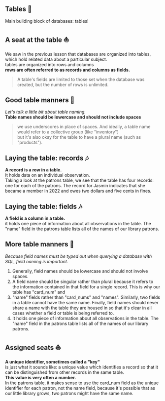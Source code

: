 ##  Tables :rainbow:
Main building block of databases: tables!

## A seat at the table :boat:
We saw in the previous lesson that databases are organized into tables, which hold related data about a particular subject.<br/>
tables are organized into rows and columns<br/>
**rows are often referred to as records and columns as fields.**

> A table's fields are limited to those set when the database was created, but the number of rows is unlimited.

## Good table manners :carousel_horse:
*Let's talk a little bit about table naming.* <br/>
**Table names should be lowercase and should not include spaces**
> we use underscores in place of spaces. And ideally, a table name would refer to a collective group (like "inventory")<br/> but it's also okay for the table to have a plural name (such as "products").

## Laying the table: records :notes:
**A record is a row in a table.** <br/>
It holds data on an individual observation.<br/>Taking a look at the patrons table, we see that the table has four records: one for each of the patrons. The record for Jasmin indicates that she became a member in 2022 and owes two dollars and five cents in fines.

## Laying the table: fields :notes:
**A field is a column in a table.** <br/>
it holds one piece of information about all observations in the table. The "name" field in the patrons table lists all of the names of our library patrons.

## More table manners :carousel_horse:
*Because field names must be typed out when querying a database with SQL, field naming is important.* <br/> 
1. Generally, field names should be lowercase and should not involve spaces.<br/> 
2. A field name should be singular rather than plural because it refers to the information contained in that field for a single record. This is why our table has "card_num" and
3. "name" fields rather than "card_nums" and "names". Similarly, two fields in a table cannot have the same name. Finally, field names should never share a name with the table they are housed in so that it's clear in all cases whether a field or table is being referred to.
4. It holds one piece of information about all observations in the table. The "name" field in the patrons table lists all of the names of our library patrons.

## Assigned seats :boat:
**A unique identifier, sometimes called a "key"** <br/>
is just what it sounds like: a unique value which identifies a record so that it can be distinguished from other records in the same table.<br/>
**This value is very often a number.** <br/>
In the patrons table, it makes sense to use the card_num field as the unique identifier for each patron, not the name field, because it's possible that as our little library grows, two patrons might have the same name.

